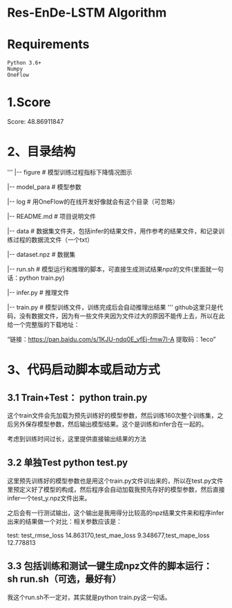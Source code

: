 # Res-EnDe-LSTM Algorithm

# Requirements

```
Python 3.6+
Numpy
OneFlow
```
# 1.Score 
Score:  48.86911847

# 2、目录结构
'''
|-- figure # 模型训练过程指标下降情况图示

|-- model_para # 模型参数

|-- log # 用OneFlow的在线开发好像就会有这个目录（可忽略）

|-- README.md # 项目说明文件

|-- data # 数据集文件夹，包括infer的结果文件，用作参考的结果文件，和记录训练过程的数据流文件（一个txt）

|-- dataset.npz # 数据集

|-- run.sh # 模型运行和推理的脚本，可直接生成测试结果npz的文件(里面就一句话：python train.py)

|-- infer.py # 推理文件

|-- train.py # 模型训练文件，训练完成后会自动推理出结果
'''
github这里只是代码，没有数据文件，因为有一些文件夹因为文件过大的原因不能传上去，所以在此给一个完整版的下载地址：

“链接：https://pan.baidu.com/s/1KJU-ndq0E_vfEj-fmw7I-A 
提取码：1eco”

# 3、代码启动脚本或启动方式

## 3.1 Train+Test：  python train.py

这个train文件会先加载为预先训练好的模型参数，然后训练160次整个训练集，之后另外保存模型参数，然后输出模型结果。这个是训练和infer合在一起的。

考虑到训练时间过长，这里提供直接输出结果的方法

## 3.2 单独Test python test.py
这里预先训练好的模型参数也是用这个train.py文件训出来的，所以在test.py文件里预定义好了模型的构成，然后程序会自动加载我预先存好的模型参数，然后直接infer一个test_y.npz文件出来。

之后会有一行测试输出，这个输出是我用得分比较高的npz结果文件来和程序infer出来的结果做一个对比：相关参数应该是：

test: test_rmse_loss 14.863170,test_mae_loss 9.348677,test_mape_loss 12.778813
## 3.3 包括训练和测试一键生成npz文件的脚本运行： sh run.sh（可选，最好有）

我这个run.sh不一定对，其实就是python train.py这一句话。

